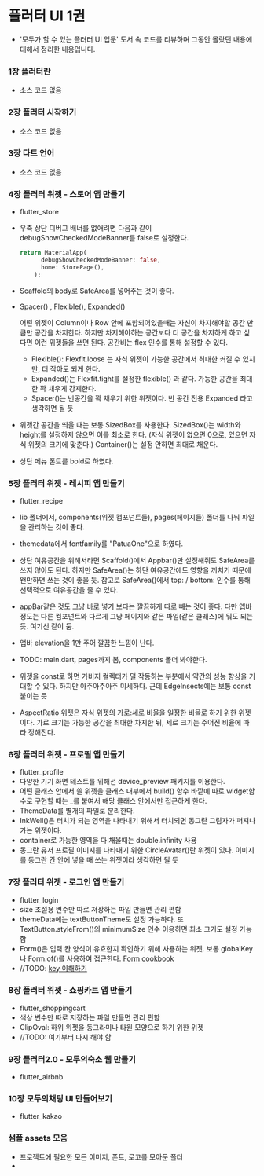 # 플러터 UI 1권

- '모두가 할 수 있는 플러터 UI 입문'  도서 속 코드를 리뷰하며 그동안 몰랐던 내용에 대해서 정리한 내용입니다.





### 1장 플러터란
 - 소스 코드 없음

### 2장 플러터 시작하기
- 소스 코드 없음

### 3장 다트 언어
- 소스 코드 없음

### 4장 플러터 위젯 - 스토어 앱 만들기
- flutter_store

- 우측 상단 디버그 배너를 없애려면 다음과 같이 debugShowCheckedModeBanner를 false로 설정한다.

  ```dart
  return MaterialApp(
        debugShowCheckedModeBanner: false,
        home: StorePage(),
      );
  ```

- Scaffold의 body로 SafeArea를 넣어주는 것이 좋다.

- Spacer() , Flexible(), Expanded()

  어떤 위젯이 Column이나 Row 안에 포함되어있을때는 자신이 차지해야할 공간 만큼만 공간을 차지한다. 하지만 차지해야하는 공간보다 더 공간을 차지하게 하고 싶다면 이런 위젯들을 쓰면 된다. 공간비는 flex 인수를 통해 설정할 수 있다.

  - Flexible():  Flexfit.loose 는 자식 위젯이 가능한 공간에서 최대한 커질 수 있지만, 더 작아도 되게 한다.
  - Expanded()는 Flexfit.tight를 설정한 flexible() 과 같다. 가능한 공간을 최대한 꽉 채우게 강제한다.
  - Spacer()는 빈공간을 꽉 채우기 위한 위젯이다. 빈 공간 전용 Expanded 라고 생각하면 될 듯

- 위젯간 공간을 띄울 때는 보통 SizedBox를 사용한다. SizedBox()는 width와 height를 설정하지 않으면 이를 최소로 한다. (자식 위젯이 없으면 0으로, 있으면 자식 위젯의 크기에 맞춘다.)  Container()는 설정 안하면 최대로 채운다.
- 상단 메뉴 폰트를 bold로 하였다.

### 5장 플러터 위젯 - 레시피 앱 만들기
- flutter_recipe

- lib 폴더에서, components(위젯 컴포넌트들), pages(페이지들) 폴더를 나눠 파일을 관리하는 것이 좋다.

- themedata에서 fontfamily를 "PatuaOne"으로 하였다.

- 상단 여유공간을 위해서라면 Scaffold()에서 Appbar()만 설정해줘도 SafeArea를 쓰지 않아도 된다. 하지만 SafeArea()는 하단 여유공간에도 영향을 끼치기 때문에 왠만하면 쓰는 것이 좋을 듯.
  참고로 SafeArea()에서 top: / bottom: 인수를 통해 선택적으로 여유공간을 줄 수 있다.

- appBar같은 것도 그냥 바로 넣기 보다는 깔끔하게 따로 빼는 것이 좋다. 다만 앱바 정도는 다른 컴포넌트와 다르게 그냥 페이지와 같은 파일(같은 클래스)에 둬도 되는 듯. 여기선 같이 둠. 

- 앱바 elevation을 1만 주어 깔끔한 느낌이 난다.

- TODO: main.dart, pages까지 봄, components 폴더 봐야한다.

- 위젯을 const로 하면 가비지 컬렉터가 덜 작동하는 부분에서 약간의 성능 향상을 기대할 수 있다. 하지만 아주아주아주 미세하다. 근데 EdgeInsects에는 보통 const 붙이는 듯

- AspectRatio 위젯은 자식 위젯의 가로:세로 비율을 일정한 비율로 하기 위한 위젯이다. 가로 크기는 가능한 공간을 최대한 차지한 뒤, 세로 크기는 주어진 비율에 따라 정해진다.

  

### 6장 플러터 위젯 - 프로필 앱 만들기
- flutter_profile
- 다양한 기기 화면 테스트를 위해선 device_preview 패키지를 이용한다.
- 어떤 클래스 안에서 쓸 위젯을 클래스 내부에서 build() 함수 바깥에 따로 widget함수로 구현할 때는 _를 붙여서 해당 클래스 안에서만 접근하게 한다.
- ThemeData를 별개의 파일로 분리한다.
- InkWell()은 터치가 되는 영역을 나타내기 위해서 터치되면 동그란 그림자가 퍼져나가는 위젯이다.
- container로 가능한 영역을 다 채울때는 double.infinity 사용
- 동그란 유저 프로필 이미지를 나타내기 위한 CircleAvatar()란 위젯이 있다. 이미지를 동그란 칸 안에 넣을 때 쓰는 위젯이라 생각하면 될 듯

### 7장 플러터 위젯 - 로그인 앱 만들기
- flutter_login
- size 조절용 변수만 따로 저장하는 파일 만들면 관리 편함
- themeData에는 textButtonTheme도 설정 가능하다. 또 TextButton.styleFrom()의 minimumSize 인수 이용하면 최소 크기도 설정 가능함
- Form()은 입력 칸 양식이 유효한지 확인하기 위해 사용하는 위젯. 보통 globalKey나 Form.of()를 사용하여 접근한다. [Form cookbook](https://flutter.dev/docs/cookbook/forms/validation)
- //TODO: [key 이해하기](https://www.youtube.com/watch?v=lQB6HjleLMs)

### 8장 플러터 위젯 - 쇼핑카트 앱 만들기
- flutter_shoppingcart
- 색상 변수만 따로 저장하는 파일 만들면 관리 편함
- ClipOval: 하위 위젯을 동그라미나 타원 모양으로 하기 위한 위젯
- //TODO: 여기부터 다시 해야 함

### 9장 플러터2.0 - 모두의숙소 웹 만들기
- flutter_airbnb

### 10장 모두의채팅 UI 만들어보기
- flutter_kakao

### 샘플 assets 모음
- 프로젝트에 필요한 모든 이미지, 폰트, 로고를 모아둔 폴더
- 